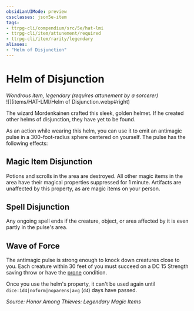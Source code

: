 ```yaml
---
obsidianUIMode: preview
cssclasses: json5e-item
tags:
- ttrpg-cli/compendium/src/5e/hat-lmi
- ttrpg-cli/item/attunement/required
- ttrpg-cli/item/rarity/legendary
aliases: 
- "Helm of Disjunction"
---
```

# Helm of Disjunction
*Wondrous item, legendary (requires attunement by a sorcerer)*  
![](items/HAT-LMI/Helm of Disjunction.webp#right)


The wizard Mordenkainen crafted this sleek, golden helmet. If he created other helms of disjunction, they have yet to be found.

As an action while wearing this helm, you can use it to emit an antimagic pulse in a 300-foot-radius sphere centered on yourself. The pulse has the following effects:

## Magic Item Disjunction

Potions and scrolls in the area are destroyed. All other magic items in the area have their magical properties suppressed for 1 minute. Artifacts are unaffected by this property, as are magic items on your person.

## Spell Disjunction

Any ongoing spell ends if the creature, object, or area affected by it is even partly in the pulse's area.

## Wave of Force

The antimagic pulse is strong enough to knock down creatures close to you. Each creature within 30 feet of you must succeed on a DC 15 Strength saving throw or have the [prone](/3-Mechanics/CLI/conditions.md#Prone) condition.

Once you use the helm's property, it can't be used again until `dice:1d4|noform|noparens|avg` (`d4`) days have passed.

*Source: Honor Among Thieves: Legendary Magic Items*